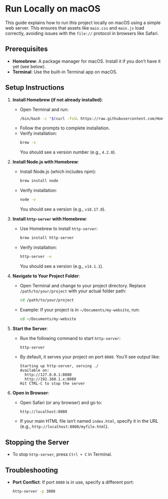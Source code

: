 # Run Locally on macOS

This guide explains how to run this project locally on macOS using a simple web server. This ensures that assets like `main.css` and `main.js` load correctly, avoiding issues with the `file://` protocol in browsers like Safari.

## Prerequisites

- **Homebrew**: A package manager for macOS. Install it if you don’t have it yet (see below).
- **Terminal**: Use the built-in Terminal app on macOS.

## Setup Instructions

1. **Install Homebrew (if not already installed)**:
   - Open Terminal and run:
     ```bash
     /bin/bash -c "$(curl -fsSL https://raw.githubusercontent.com/Homebrew/install/HEAD/install.sh)"
     ```
   - Follow the prompts to complete installation.
   - Verify installation:
     ```bash
     brew -v
     ```
     You should see a version number (e.g., `4.2.0`).

2. **Install Node.js with Homebrew**:
   - Install Node.js (which includes npm):
     ```bash
     brew install node
     ```
   - Verify installation:
     ```bash
     node -v
     ```
     You should see a version (e.g., `v18.17.0`).

3. **Install `http-server` with Homebrew**:
   - Use Homebrew to install `http-server`:
     ```bash
     brew install http-server
     ```
   - Verify installation:
     ```bash
     http-server -v
     ```
     You should see a version (e.g., `v14.1.1`).

4. **Navigate to Your Project Folder**:
   - Open Terminal and change to your project directory. Replace `/path/to/your/project` with your actual folder path:
     ```bash
     cd /path/to/your/project
     ```
   - Example: If your project is in `~/Documents/my-website`, run:
     ```bash
     cd ~/Documents/my-website
     ```

5. **Start the Server**:
   - Run the following command to start `http-server`:
     ```bash
     http-server
     ```
   - By default, it serves your project on port `8080`. You’ll see output like:
     ```
     Starting up http-server, serving ./
     Available on:
       http://127.0.0.1:8080
       http://192.168.1.x:8080
     Hit CTRL-C to stop the server
     ```

6. **Open in Browser**:
   - Open Safari (or any browser) and go to:
     ```
     http://localhost:8080
     ```
   - If your main HTML file isn’t named `index.html`, specify it in the URL (e.g., `http://localhost:8080/myfile.html`).

## Stopping the Server
- To stop `http-server`, press `Ctrl + C` in Terminal.

## Troubleshooting
- **Port Conflict**: If port `8080` is in use, specify a different port:
  ```bash
  http-server -p 3000